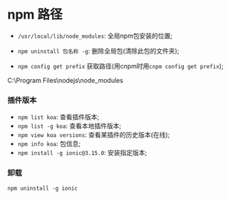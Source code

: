 # npm 路径
* `/usr/local/lib/node_modules`: 全局npm包安装的位置;
* `npm uninstall 包名称 -g`: 删除全局包(清除此包的文件夹);


* `npm config get prefix` 获取路径(用cnpm时用`cnpm config get prefix`);


C:\Program Files\nodejs\node_modules


### 插件版本
* `npm list koa`: 查看插件版本;
* `npm list -g koa`: 查看本地插件版本;
* `npm view koa versions`: 查看某插件的历史版本(在线);
* `npm info koa`: 包信息;
* `npm install -g ionic@3.15.0`: 安装指定版本;


### 卸载
`npm uninstall -g ionic`